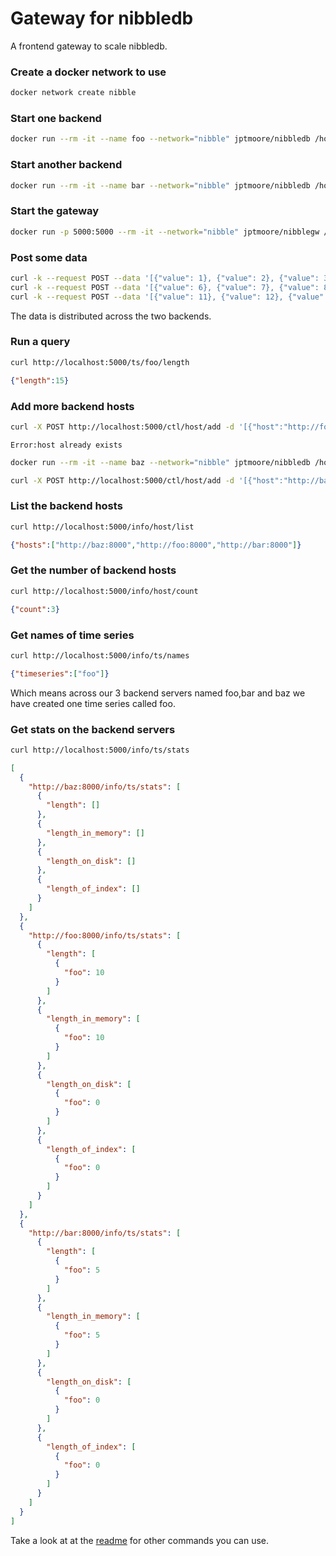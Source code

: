# Gateway for nibbledb

A frontend gateway to scale nibbledb.

### Create a docker network to use

```bash
docker network create nibble
```

### Start one backend

```bash
docker run --rm -it --name foo --network="nibble" jptmoore/nibbledb /home/nibble/nibbledb
```

### Start another backend

```bash
docker run --rm -it --name bar --network="nibble" jptmoore/nibbledb /home/nibble/nibbledb
```

### Start the gateway

```bash
docker run -p 5000:5000 --rm -it --network="nibble" jptmoore/nibblegw /home/nibble/nibblegw --hosts "http://foo:8000, http://bar:8000"
```

### Post some data

```bash
curl -k --request POST --data '[{"value": 1}, {"value": 2}, {"value": 3}, {"value": 4}, {"value": 5}]' http://localhost:5000/ts/foo
curl -k --request POST --data '[{"value": 6}, {"value": 7}, {"value": 8}, {"value": 9}, {"value": 10}]' http://localhost:5000/ts/foo
curl -k --request POST --data '[{"value": 11}, {"value": 12}, {"value": 13}, {"value": 14}, {"value": 15}]' http://localhost:5000/ts/foo
```

The data is distributed across the two backends.


### Run a query

```bash
curl http://localhost:5000/ts/foo/length
```

```json
{"length":15}
```

### Add more backend hosts

```bash
curl -X POST http://localhost:5000/ctl/host/add -d '[{"host":"http://foo:8000"}]'
```

```
Error:host already exists
```

```bash
docker run --rm -it --name baz --network="nibble" jptmoore/nibbledb /home/nibble/nibbledb
```

```bash
curl -X POST http://localhost:5000/ctl/host/add -d '[{"host":"http://baz:8000"}]'
```


### List the backend hosts

```bash
curl http://localhost:5000/info/host/list
```

```json
{"hosts":["http://baz:8000","http://foo:8000","http://bar:8000"]}
```

### Get the number of backend hosts

```bash
curl http://localhost:5000/info/host/count
```

```json
{"count":3}
```

### Get names of time series

```bash
curl http://localhost:5000/info/ts/names
```

```json
{"timeseries":["foo"]}
```

Which means across our 3 backend servers named foo,bar and baz we have created one time series called foo.


### Get stats on the backend servers

```bash
curl http://localhost:5000/info/ts/stats
```

```json
[
  {
    "http://baz:8000/info/ts/stats": [
      {
        "length": []
      },
      {
        "length_in_memory": []
      },
      {
        "length_on_disk": []
      },
      {
        "length_of_index": []
      }
    ]
  },
  {
    "http://foo:8000/info/ts/stats": [
      {
        "length": [
          {
            "foo": 10
          }
        ]
      },
      {
        "length_in_memory": [
          {
            "foo": 10
          }
        ]
      },
      {
        "length_on_disk": [
          {
            "foo": 0
          }
        ]
      },
      {
        "length_of_index": [
          {
            "foo": 0
          }
        ]
      }
    ]
  },
  {
    "http://bar:8000/info/ts/stats": [
      {
        "length": [
          {
            "foo": 5
          }
        ]
      },
      {
        "length_in_memory": [
          {
            "foo": 5
          }
        ]
      },
      {
        "length_on_disk": [
          {
            "foo": 0
          }
        ]
      },
      {
        "length_of_index": [
          {
            "foo": 0
          }
        ]
      }
    ]
  }
]
```

Take a look at at the [readme](https://github.com/jptmoore/nibbledb) for other commands you can use.